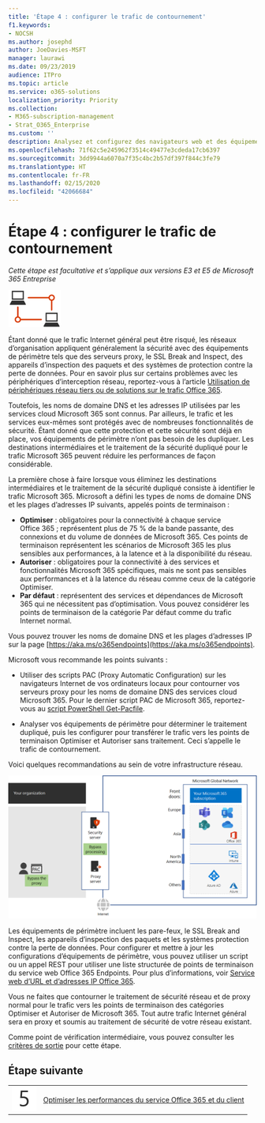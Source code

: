 ```yaml
---
title: 'Étape 4 : configurer le trafic de contournement'
f1.keywords:
- NOCSH
ms.author: josephd
author: JoeDavies-MSFT
manager: laurawi
ms.date: 09/23/2019
audience: ITPro
ms.topic: article
ms.service: o365-solutions
localization_priority: Priority
ms.collection:
- M365-subscription-management
- Strat_O365_Enterprise
ms.custom: ''
description: Analysez et configurez des navigateurs web et des équipements de périmètre pour le trafic de contournement vers des emplacements Office 365 approuvés.
ms.openlocfilehash: 71f62c5e245962f3514c49477e3cdeda17cb6397
ms.sourcegitcommit: 3dd9944a6070a7f35c4bc2b57df397f844c3fe79
ms.translationtype: HT
ms.contentlocale: fr-FR
ms.lasthandoff: 02/15/2020
ms.locfileid: "42066684"
---
```

# <a name="step-4-configure-traffic-bypass"></a>Étape 4 : configurer le trafic de contournement

*Cette étape est facultative et s’applique aux versions E3 et E5 de Microsoft 365 Entreprise*

![Phase 1 : Réseau](../media/deploy-foundation-infrastructure/networking_icon-small.png)

Étant donné que le trafic Internet général peut être risqué, les réseaux d’organisation appliquent généralement la sécurité avec des équipements de périmètre tels que des serveurs proxy, le SSL Break and Inspect, des appareils d’inspection des paquets et des systèmes de protection contre la perte de données. Pour en savoir plus sur certains problèmes avec les périphériques d’interception réseau, reportez-vous à l’article [Utilisation de périphériques réseau tiers ou de solutions sur le trafic Office 365](https://support.microsoft.com/help/2690045/using-third-party-network-devices-or-solutions-with-office-365).

Toutefois, les noms de domaine DNS et les adresses IP utilisées par les services cloud Microsoft 365 sont connus. Par ailleurs, le trafic et les services eux-mêmes sont protégés avec de nombreuses fonctionnalités de sécurité. Étant donné que cette protection et cette sécurité sont déjà en place, vos équipements de périmètre n’ont pas besoin de les dupliquer. Les destinations intermédiaires et le traitement de la sécurité dupliqué pour le trafic Microsoft 365 peuvent réduire les performances de façon considérable.

La première chose à faire lorsque vous éliminez les destinations intermédiaires et le traitement de la sécurité dupliqué consiste à identifier le trafic Microsoft 365. Microsoft a défini les types de noms de domaine DNS et les plages d’adresses IP suivants, appelés points de terminaison :

- **Optimiser** : obligatoires pour la connectivité à chaque service Office 365 ; représentent plus de 75 % de la bande passante, des connexions et du volume de données de Microsoft 365. Ces points de terminaison représentent les scénarios de Microsoft 365 les plus sensibles aux performances, à la latence et à la disponibilité du réseau.
- **Autoriser** : obligatoires pour la connectivité à des services et fonctionnalités Microsoft 365 spécifiques, mais ne sont pas sensibles aux performances et à la latence du réseau comme ceux de la catégorie Optimiser.
 - **Par défaut** : représentent des services et dépendances de Microsoft 365 qui ne nécessitent pas d’optimisation. Vous pouvez considérer les points de terminaison de la catégorie Par défaut comme du trafic Internet normal.

Vous pouvez trouver les noms de domaine DNS et les plages d’adresses IP sur la page [https://aka.ms/o365endpoints](https://aka.ms/o365endpoints).

Microsoft vous recommande les points suivants :

- Utiliser des scripts PAC (Proxy Automatic Configuration) sur les navigateurs Internet de vos ordinateurs locaux pour contourner vos serveurs proxy pour les noms de domaine DNS des services cloud Microsoft 365. Pour le dernier script PAC de Microsoft 365, reportez-vous au [script PowerShell Get-Pacfile](https://docs.microsoft.com/office365/enterprise/managing-office-365-endpoints#use-a-pac-file-for-direct-routing-of-vital-office-365-traffic).

- Analyser vos équipements de périmètre pour déterminer le traitement dupliqué, puis les configurer pour transférer le trafic vers les points de terminaison Optimiser et Autoriser sans traitement. Ceci s’appelle le trafic de contournement. 

Voici quelques recommandations au sein de votre infrastructure réseau.

![Commentaires pour l’optimisation du trafic local](../media/networking-configure-proxies-firewalls/bypassing-edge-devices.png)

Les équipements de périmètre incluent les pare-feux, le SSL Break and Inspect, les appareils d’inspection des paquets et les systèmes protection contre la perte de données. Pour configurer et mettre à jour les configurations d’équipements de périmètre, vous pouvez utiliser un script ou un appel REST pour utiliser une liste structurée de points de terminaison du service web Office 365 Endpoints. Pour plus d’informations, voir [Service web d’URL et d’adresses IP Office 365](https://docs.microsoft.com/office365/enterprise/office-365-ip-web-service).

Vous ne faites que contourner le traitement de sécurité réseau et de proxy normal pour le trafic vers les points de terminaison des catégories Optimiser et Autoriser de Microsoft 365. Tout autre trafic Internet général sera en proxy et soumis au traitement de sécurité de votre réseau existant.


Comme point de vérification intermédiaire, vous pouvez consulter les [critères de sortie](networking-exit-criteria.md#crit-networking-step4) pour cette étape.

## <a name="next-step"></a>Étape suivante

|||
|:-------|:-----|
|![Étape 5](../media/stepnumbers/Step5.png)|[Optimiser les performances du service Office 365 et du client](networking-optimize-tcp-performance.md) |



